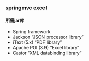 ### springmvc excel

#### 所需jar库

- Spring framework
- Jackson “JSON processor library”
- iText (5.x) “PDF library”
- Apache POI (3.9) “Excel library”
- Castor “XML databinding library”


